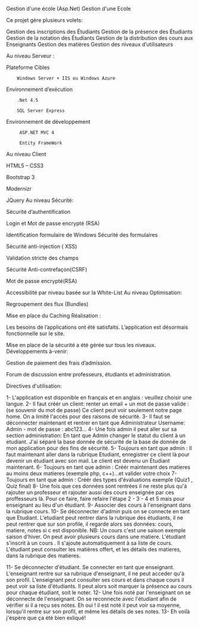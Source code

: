 Gestion d'une école (Asp.Net)
Gestion d'une Ecole

Ce projet gère plusieurs volets:

Gestion des inscriptions des Étudiants Gestion de la présence des Étudiants Gestion de la notation des Étudiants Gestion de la distribution des cours aux Enseignants Gestion des matières Gestion des niveaux d’utilisateurs

Au niveau Serveur :

  Plateforme Cibles

        Windows Server + IIS ou Windows Azure

  Environnement d’exécution

        .Net 4.5 

        SQL Server Express

  Environnement de développement

         ASP.NET MVC 4

         Entity FrameWork
Au niveau Client

  HTML5 – CSS3

  Bootstrap 3

  Modernizr

  JQuery
Au niveau Sécurité:

Sécurité d’authentification

  Login et Mot de passe encrypté (RSA)

  Identification formulaire de Windows
Sécurité des formulaires

  Sécurité anti-injection ( XSS)

  Validation stricte des champs

  Sécurité Anti-contrefaçon(CSRF)

  Mot de passe encrypté(RSA)

  Accessibilité par niveau basée sur la White-List
Au niveau Optimisation:

  Regroupement des flux (Bundles)

  Mise en place du Caching
Réalisation :

  Les besoins  de l’applications ont été satisfaits. L’application est désormais fonctionnelle sur le site.

  Mise en place de la sécurité a été gérée sur tous les niveaux.
Développements à-venir:

  Gestion de paiement des frais d’admission.

  Forum de discussion entre professeurs, étudiants et administration.
  

Directives d'utilisation:

1-  L'application est disponible en français et en anglais : veuillez choisir une langue. 
2-  Il faut créér un client: renter un email + un mot de passe valide : (se souvenir du mot de passe) Ce client peut voir seulement notre page home. On a limité l'accés pour des raisons de sécurité.
3-  Il faut se déconnecter maintenant et rentrer en tant que Administrateur Username: Admin - mot de passe : abc123...
4-  Une fois admin il peut aller sur sa section administration: En tant que Admin changer le statut du client à un etudiant.
    J'ai séparé la base donnée de sécurité de la base de donnée de mon application pour des fins de sécurité.
5-  Toujours en tant que admin : Il faut maintenant aller dans la rubrique Etudiant, enregistrer ce client là pour devenir un étudiant avec son mail. Le client est devenu un Étudiant maintenant.
6-  Toujours en tant que admin : Créér maintenant des matieres au moins deux matieres (exemple php, c++)...et valider votre choix 
7-  Toujours en tant que admin : Créér des types d'évaluations exemple (Quiz1 , Quiz final)
8-  Une fois que ces données sont rentrées il ne reste plus qu'à rajouter un professeur et rajouter aussi des cours enseignée par ces proffesseurs là.
    Pour ce faire, faire refaire l'étape 2 - 3 - 4 et 5 mais pour enseignant au lieu d'un étudiant.
9-  Associer des cours à l'enseignant dans la rubrique cours. 
10- Se déconnecter d'admin puis on se connecte en tant que Etudiant. L'etudiant peut rentrer dans la rubrique des étudiants, il ne peut rentrer que sur son profile, il regarde alors ses données: cours, matiere, notes si c est disponible.
    NB: Un cours c'est une saison exemple saison d'hiver. On peut avoir plusieurs cours dans une matiere.
    L'étudiant s'inscrit à un cours . Il s'ajoute automatiquement à sa liste de cours.
    L'étudiant peut consulter les matières offert, et les détails des matieres, dans la rubrique des matieres.
    
11- Se déconnecter d'étudiant. Se connecter en tant que enseignant. L'enseignant rentre sur sa rubrique d'enseignant, il ne peut acceder qu'à son profil.
    L'enseignant peut consulter ses cours et dans chaque cours il peut voir sa liste d'étudiants. Il peut alors soit marquer la présence au cours pour chaque étudiant, soit le noter.
12- Une fois noté par l'enseignant on se déconnecte de l'enseignant. On se reconnecte avec l'étudiant afin de vérifier si il a reçu ses notes.
    Eh oui ! il est noté il peut voir sa moyenne, lorsqu'il rentre sur son profil, et même les détails de ses notes.
13- Eh voilà j'éspère que ça été bien exliqué!
